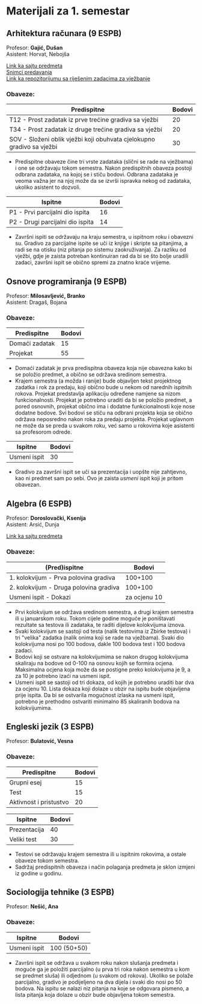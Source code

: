 # Materijali za 1. semestar
  
    

## Arhitektura računara (9 ESPB)
Profesor: **Gajić, Dušan**  
Asistent: Horvat, Nebojša  

[Link ka sajtu predmeta](http://www.acs.uns.ac.rs/sr/arsiit)  
[Snimci predavanja](https://www.youtube.com/watch?v=0b45tgrycnw&list=PLXJYJOTdIanRyG-nuTiv1pc10ekyQgwQU&ab_channel=Du%C5%A1anGaji%C4%87)  
[Link ka repozitorijumu sa riješenim zadacima za vježbanje](https://github.com/micamaca/ARH-zadaci.git)
  
### Obaveze:

| Predispitne  | Bodovi
| ------------- | ------------- | 
| T12 - Prost zadatak iz prve trećine gradiva sa vježbi  | 20
| T34 - Prost zadatak iz druge trećine gradiva sa vježbi  | 20
| SOV - Složeni oblik vježbi koji obuhvata cjelokupno gradivo sa vježbi | 30

* Predispitne obaveze čine tri vrste zadataka (slični se rade na vježbama) i one se održavaju tokom semestra. Nakon predispitnih obaveza postoji odbrana zadataka, na kojoj se i stiču bodovi. 
Odbrana zadataka je veoma važna jer na njoj može da se izvrši ispravka nekog od zadataka, ukoliko asistent to dozvoli.

| Ispitne | Bodovi
| ------------- | ------------- | 
| P1 - Prvi parcijalni dio ispita  | 16
| P2 - Drugi parcijalni dio ispita  | 14

* Završni ispiti se održavaju na kraju semestra, u ispitnom roku i obavezni su. Gradivo za parcijalne ispite se uči iz knjige i skripte sa pitanjima, a radi se na otisku (niz pitanja po sistemu zaokruživanja). 
Za razliku od vježbi, gdje je zaista potreban kontinuiran rad da bi se što bolje uradili zadaci, završni ispit se obično spremi za znatno kraće vrijeme.


## Osnove programiranja (9 ESPB)
Profesor: **Milosavljević, Branko**  
Asistent: Dragaš, Bojana


### Obaveze:

| Predispitne  | Bodovi
| ------------- | ------------- | 
| Domaći zadatak  | 15
| Projekat  | 55

* Domaći zadatak je prva predispitna obaveza koja nije obavezna kako bi se položio predmet, a obično se održava sredinom semestra. 
* Krajem semestra (a možda i ranije) bude objavljen tekst projektnog zadatka i rok za predaju, koji obično bude u nekom od narednih ispitnih rokova. Projekat predstavlja aplikaciju određene namjene sa nizom funkcionalnosti.
Projekat je potrebno uraditi da bi se položio predmet, a pored osnovnih, projekat obično ima i dodatne funkcionalnosti koje nose dodatne bodove. 
Svi bodovi se stiču na odbrani projekta koja se obično održava neposredno nakon roka za predaju projekta. Projekat uglavnom ne može da se preda u svakom roku, već samo u rokovima koje asistenti sa profesorom odrede.


| Ispitne | Bodovi
| ------------- | ------------- | 
| Usmeni ispit  | 30

* Gradivo za završni ispit se uči sa prezentacija i uopšte nije zahtjevno, kao ni predmet sam po sebi. Ovo je zaista _usmeni_ ispit koji je pritom obavezan.


## Algebra (6 ESPB)
Profesor: **Doroslovački, Ksenija**  
Asistent: Arsić, Dunja  

[Link ka sajtu predmeta](http://imft.ftn.uns.ac.rs/~Ksenija/Algebra_SW.html)


### Obaveze:
| (Pred)ispitne  | Bodovi
| ------------- | ------------- | 
| 1. kolokvijum - Prva polovina gradiva | 100+100
| 2. kolokvijum - Druga polovina gradiva | 100+100
| Usmeni ispit - Dokazi | za ocjenu 10

* Prvi kolokvijum se održava sredinom semestra, a drugi krajem semestra ili u januarskom roku. Tokom cijele godine moguće je poništavati rezultate sa testova ili zadataka, te raditi dijelove kolokvijuma iznova.
* Svaki kolokvijum se sastoji od testa (nalik testovima iz Zbirke testova) i tri "velika" zadatka (nalik onima koji se rade na vježbama). Svaki dio kolokvijuma nosi po 100 bodova, dakle 100 bodova test i 100 bodova zadaci.
* Bodovi koji se ostvare na kolokvijumima se nakon drugog kolokvijuma skaliraju na bodove od 0-100 na osnovu kojih se formira ocjena. Maksimalna ocjena koja može da se postigne preko kolokvijuma je 9, a za 10 je potrebno izaći na usmeni ispit.
* Usmeni ispit se sastoji od tri dokaza, od kojih je potrebno uraditi bar dva za ocjenu 10. Lista dokaza koji dolaze u obzir na ispitu bude objavljena prije ispita. Da bi se ostvarila mogućnost izlaska na usmeni ispit, potrebno je prethodno ostvariti minimalno 85 skaliranih bodova na kolokvijumima.


## Engleski jezik (3 ESPB)
Profesor: **Bulatović, Vesna**  


### Obaveze:

| Predispitne  | Bodovi
| ------------- | ------------- | 
| Grupni esej | 15 
| Test | 15
| Aktivnost i pristustvo | 20

| Ispitne  | Bodovi
| ------------- | ------------- | 
| Prezentacija | 40
| Veliki test | 30

* Testovi se održavaju krajem semestra ili u ispitnim rokovima, a ostale obaveze tokom semestra.
* Sadržaj predispitnih obaveza i način polaganja predmeta je sklon izmjeni iz godine u godinu.

## Sociologija tehnike (3 ESPB)
Profesor: **Nešić, Ana**  

### Obaveze:

| Ispitne  | Bodovi
| ------------- | ------------- | 
| Usmeni ispit | 100 (50+50)

* Završni ispit se održava u svakom roku nakon slušanja predmeta i moguće ga je položiti parcijalno (u prva tri roka nakon semestra u kom se predmet sluša) ili odjednom (u svakom od rokova). Ukoliko se polaže parcijalno, gradivo je podijeljeno na dva dijela i svaki dio nosi po 50 bodova.
Na ispitu se nalazi niz pitanja na koje se odgovara pismeno, a lista pitanja koja dolaze u obzir bude objavljena tokom semestra.

